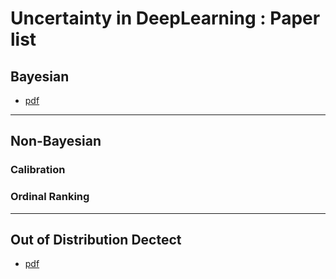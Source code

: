 # Uncertainty in DeepLearning : Paper list

## Bayesian
* [pdf](http://github.com)

* * *
## Non-Bayesian


### Calibration

### Ordinal Ranking

* * *
## Out of Distribution Dectect

* [pdf](http://github.com)
